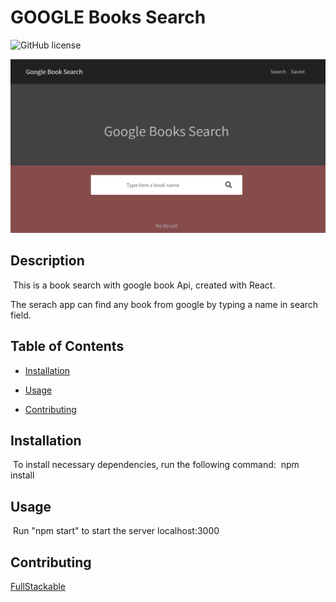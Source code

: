 # GOOGLE Books Search

![GitHub license](https://img.shields.io/badge/license-MIT-blue.svg)

![FullStackable](googlebook.png)

## Description

​
This is a book search with google book Api, created with React.

The serach app can find any book from google by typing a name in search field.

## Table of Contents

- [Installation](#installation)

- [Usage](#usage)

- [Contributing](#contributing)

## Installation

​
To install necessary dependencies, run the following command:
​
npm install
​

## Usage

​
Run "npm start" to start the server localhost:3000

## Contributing

[FullStackable]('https://github.com/cynmojica1231/Homework21')
